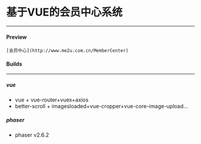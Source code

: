 # 基于VUE的会员中心系统
---
#### Preview
````
[会员中心](http://www.me2u.com.cn/MemberCenter)
````
#### Builds
---
##### vue
* vue + vue-router+vuex+axios
* better-scroll + imagesloaded+vue-cropper+vue-core-image-upload...
##### phaser
* phaser v2.6.2

